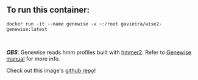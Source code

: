 ## To run this container:

```
docker run -it --name genewise -v ~:/root gavieira/wise2-genewise:latest
```
<br/>

***OBS***: Genewise reads hmm profiles built with [hmmer2](https://bioconda.github.io/recipes/hmmer2/README.html?highlight=hmmer2#recipe-Recipe%20&#x27;hmmer2&#x27;). Refer to [Genewise manual](http://www.csar.cfs.ac.uk/user_information/software/bio-infomatics/wise2.pdf) for more info.

Check out this image's [github repo](https://github.com/gavieira/dockerfiles)!
